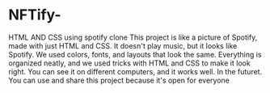# NFTify-
HTML AND CSS using spotify clone
This project is like a picture of Spotify, made with just HTML and CSS. It doesn't play music, but it looks like Spotify. We used colors, fonts, and layouts that look the same. Everything is organized neatly, and we used tricks with HTML and CSS to make it look right. You can see it on different computers, and it works well. In the futuret. You can use and share this project because it's open for everyone
